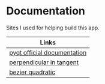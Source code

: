 # Documentation

Sites I used for helping build this app.

| Links                             |
|-----------------------------------|
| [pyqt official documentation](https://doc.qt.io/qtforpython/)   |
| [perpendicular in tangent](https://math.stackexchange.com/questions/943543/find-equation-of-a-line-perpendicular-to-the-tangent-of-curve-at-a-given-point)      |
| [bezier quadratic](https://en.wikipedia.org/wiki/B%C3%A9zier_curve)              |

